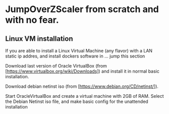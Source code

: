 # JumpOverZScaler from scratch and with no fear.

## Linux VM installation

If you are able to install a Linux Virtual Machine (any flavor) with a LAN static ip addres, and install dockers software in ... jump this section

Download last version of Oracle VirtualBox (from [https://www.virtualbox.org/wiki/Downloads]) and install it in normal basic installation.

Download debian netinst iso (from [https://www.debian.org/CD/netinst/]).

Start OracleVirtualBox and create a virtual machine with 2GB of RAM. Select the Debian Netinst iso file, and make basic config for the unattended installation


